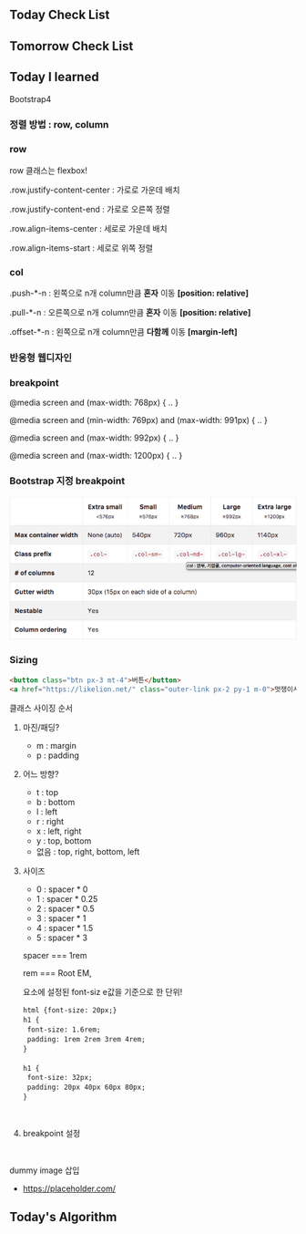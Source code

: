 ## Today Check List



## Tomorrow Check List



## Today I learned

Bootstrap4

### 정렬 방법 : row, column

### row

row 클래스는 flexbox! 

.row.justify-content-center : 가로로 가운데 배치

.row.justify-content-end : 가로로 오른쪽 정렬

.row.align-items-center : 세로로 가운데 배치

.row.align-items-start : 세로로 위쪽 정렬

### col

.push-*-n : 왼쪽으로 n개 column만큼 **혼자** 이동 **[position: relative]**

.pull-*-n : 오른쪽으로 n개 column만큼 **혼자** 이동 **[position: relative]**

.offset-*-n : 왼쪽으로 n개 column만큼 **다함께** 이동 **[margin-left]**



### 반응형 웹디자인

### breakpoint

@media screen and (max-width: 768px) { .. }

@media screen and (min-width: 769px) and (max-width: 991px) { .. }

@media screen and (max-width: 992px) { .. }

@media screen and (max-width: 1200px) { .. }



### Bootstrap 지정 breakpoint

![](/Img/2.png)

### Sizing

~~~ html
<button class="btn px-3 mt-4">버튼</button>
<a href="https://likelion.net/" class="outer-link px-2 py-1 m-0">멋쟁이사자처럼</a>
~~~



클래스 사이징 순서

1. 마진/패딩?

   * m : margin
   * p : padding

2. 어느 방향?

   * t : top
   * b : bottom
   * l : left
   * r : right
   * x : left, right
   * y : top, bottom
   * 없음 : top, right, bottom, left

3. 사이즈

   * 0 : spacer * 0
   * 1 : spacer * 0.25
   * 2 : spacer * 0.5
   * 3 : spacer * 1
   * 4 : spacer * 1.5
   * 5 : spacer * 3

   spacer === 1rem

   rem === Root EM,

   <html> 요소에 설정된 font-siz e값을 기준으로 한 단위!

   ~~~ html
   html {font-size: 20px;}
   h1 {
   	font-size: 1.6rem;
   	padding: 1rem 2rem 3rem 4rem;
   }

   h1 {
   	font-size: 32px;
   	padding: 20px 40px 60px 80px;
   }
   ~~~

   ​

4. breakpoint 설정

   ​


dummy image 삽입

*  https://placeholder.com/


## Today's Algorithm

